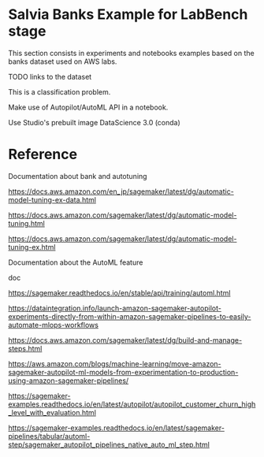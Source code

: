 # Salvia Banks Example for LabBench stage

This section consists in experiments and notebooks examples based on the banks dataset used on AWS labs.

TODO 
links to the dataset

This is a classification problem.

Make use of Autopilot/AutoML API in a notebook.

Use Studio's prebuilt image DataScience 3.0 (conda)

# Reference

Documentation about bank and autotuning

https://docs.aws.amazon.com/en_jp/sagemaker/latest/dg/automatic-model-tuning-ex-data.html

https://docs.aws.amazon.com/sagemaker/latest/dg/automatic-model-tuning.html

https://docs.aws.amazon.com/sagemaker/latest/dg/automatic-model-tuning-ex.html


Documentation about the AutoML feature


doc

https://sagemaker.readthedocs.io/en/stable/api/training/automl.html

https://dataintegration.info/launch-amazon-sagemaker-autopilot-experiments-directly-from-within-amazon-sagemaker-pipelines-to-easily-automate-mlops-workflows

https://docs.aws.amazon.com/sagemaker/latest/dg/build-and-manage-steps.html

https://aws.amazon.com/blogs/machine-learning/move-amazon-sagemaker-autopilot-ml-models-from-experimentation-to-production-using-amazon-sagemaker-pipelines/

https://sagemaker-examples.readthedocs.io/en/latest/autopilot/autopilot_customer_churn_high_level_with_evaluation.html

https://sagemaker-examples.readthedocs.io/en/latest/sagemaker-pipelines/tabular/automl-step/sagemaker_autopilot_pipelines_native_auto_ml_step.html